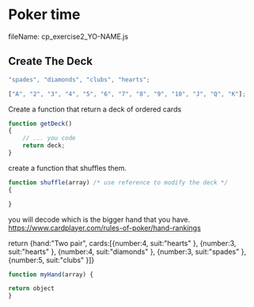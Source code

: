 # Poker time

fileName: cp_exercise2_YO-NAME.js

## Create The Deck

```js
"spades", "diamonds", "clubs", "hearts";

["A", "2", "3", "4", "5", "6", "7", "8", "9", "10", "J", "Q", "K"];
```

Create a function that return a deck of ordered cards

```js
function getDeck()
{
    // ... you code
	return deck;
}
```

create a function that shuffles them.

```js
function shuffle(array) /* use reference to modify the deck */
{

}
```

you will decode which is the bigger hand that you have.
https://www.cardplayer.com/rules-of-poker/hand-rankings

return {hand:"Two pair", cards:[{number:4, suit:"hearts" }, {number:3, suit:"hearts" }, {number:4, suit:"diamonds" }, {number:3, suit:"spades" }, {number:5, suit:"clubs" }]}

```js
function myHand(array) {

return object
}


```
